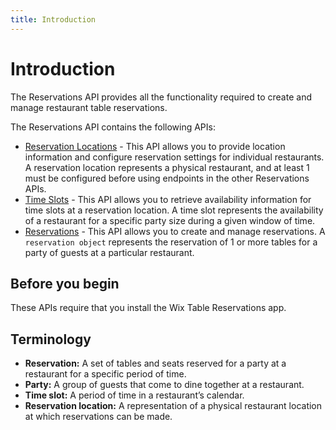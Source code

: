 ```yaml
---
title: Introduction
---
```


# Introduction

The Reservations API provides all the functionality required to create and manage restaurant table reservations. 

The Reservations API contains the following APIs:
* [Reservation Locations](https://www.wix.com/velo/reference/wix-table-reservations-v2/reservationlocations) - This API allows you to provide location information and configure reservation settings for individual restaurants. A reservation location represents a physical restaurant, and at least 1 must be configured before using endpoints in the other Reservations APIs.
* [Time Slots](https://www.wix.com/velo/reference/wix-table-reservations-v2/timeslots) - This API allows you to retrieve availability information for time slots at a reservation location. A time slot represents the availability of a restaurant for a specific party size during a given window of time. 
* [Reservations](https://www.wix.com/velo/reference/wix-table-reservations-v2/reservations) - This API allows you to create and manage reservations. A `reservation object` represents the reservation of 1 or more tables for a party of guests at a particular restaurant.
  
## Before you begin
These APIs require that you install the Wix Table Reservations app.
## Terminology
* **Reservation:** A set of tables and seats reserved for a party at a restaurant for a specific period of time.
* **Party:** A group of guests that come to dine together at a restaurant.
* **Time slot:** A period of time in a restaurant’s calendar.
* **Reservation location:** A representation of a physical restaurant location at which reservations can be made.
